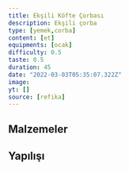```yaml
---
title: Ekşili Köfte Çorbası
description: Ekşili çorba
type: [yemek,corba]
content: [et]
equipments: [ocak]
difficulty: 0.5
taste: 0.5
duration: 45
date: "2022-03-03T05:35:07.322Z"
image: 
yt: []
source: [refika]
---
```


## Malzemeler


## Yapılışı

